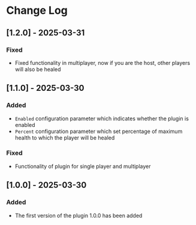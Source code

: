 # Change Log

## [1.2.0] - 2025-03-31

### Fixed

- Fixed functionality in multiplayer, now if you are the host, other players will also be healed

## [1.1.0] - 2025-03-30

### Added

- `Enabled` configuration parameter which indicates whether the plugin is enabled
- `Percent` configuration parameter which set percentage of maximum health to which the player will be healed

### Fixed

- Functionality of plugin for single player and multiplayer

## [1.0.0] - 2025-03-30

### Added

- The first version of the plugin 1.0.0 has been added